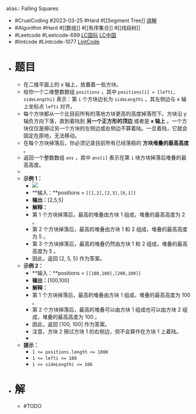 alias:: Falling Squares

- #CruelCoding #2023-03-25 #Hard #[[Segment Tree]] [讲解](https://youtu.be/d7kSgkC32uY)
- #Algorithm #Hard #[[数组]] #[[有序集合]] #[[线段树]]
- #Leetcode #Leetcode-699 [LC国际](https://leetcode.com/problems/falling-squares/) [LC中国](https://leetcode.cn/problems/falling-squares/)
- #lintcode #Lintcode-1077 [LintCode](https://www.lintcode.com/problem/1077/)
- # 题目
	- 在二维平面上的 x 轴上，放置着一些方块。
	- 给你一个二维整数数组 `positions` ，其中 `positions[i] = [lefti, sideLengthi]` 表示：第 `i` 个方块边长为 `sideLengthi` ，其左侧边与 x 轴上坐标点 `lefti` 对齐。
	- 每个方块都从一个比目前所有的落地方块更高的高度掉落而下。方块沿 y 轴负方向下落，直到着陆到 **另一个正方形的顶边** 或者是 **x 轴上** 。一个方块仅仅是擦过另一个方块的左侧边或右侧边不算着陆。一旦着陆，它就会固定在原地，无法移动。
	- 在每个方块掉落后，你必须记录目前所有已经落稳的 **方块堆叠的最高高度** 。
	- 返回一个整数数组 `ans` ，其中 `ans[i]` 表示在第 `i` 块方块掉落后堆叠的最高高度。
	-
	- **示例 1：**
		- ![](https://assets.leetcode.com/uploads/2021/04/28/fallingsq1-plane.jpg)
		- **输入：**positions = `[[1,2],[2,3],[6,1]]`
		- **输出：**[2,5,5]
		- **解释：**
		- 第 1 个方块掉落后，最高的堆叠由方块 1 组成，堆叠的最高高度为 2 。
		- 第 2 个方块掉落后，最高的堆叠由方块 1 和 2 组成，堆叠的最高高度为 5 。
		- 第 3 个方块掉落后，最高的堆叠仍然由方块 1 和 2 组成，堆叠的最高高度为 5 。
		- 因此，返回 [2, 5, 5] 作为答案。
	- **示例 2：**
		- **输入：**positions = `[[100,100],[200,100]]`
		- **输出：**[100,100]
		- **解释：**
		- 第 1 个方块掉落后，最高的堆叠由方块 1 组成，堆叠的最高高度为 100 。
		- 第 2 个方块掉落后，最高的堆叠可以由方块 1 组成也可以由方块 2 组成，堆叠的最高高度为 100 。
		- 因此，返回 [100, 100] 作为答案。
		- 注意，方块 2 擦过方块 1 的右侧边，但不会算作在方块 1 上着陆。
		-
	- **提示：**
		- `1 <= positions.length <= 1000`
		- `1 <= lefti <= 108`
		- `1 <= sideLengthi <= 106`
- # 解
	- #TODO